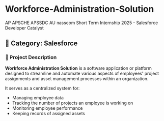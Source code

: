 # Workforce-Administration-Solution
AP APSCHE APSSDC AU nasscom Short Term Internship 2025 - Salesforce Developer Catalyst

## 📁 Category: Salesforce

### 📄 Project Description

**Workforce Administration Solution** is a software application or platform designed to streamline and automate various aspects of employees' project assignments and asset management processes within an organization.

It serves as a centralized system for:
- Managing employee data
- Tracking the number of projects an employee is working on
- Monitoring employee performance
- Keeping records of assigned assets
